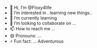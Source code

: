 - 👋 Hi, I’m @Floxy4life
- 👀 I’m interested in . learning new things..
- 🌱 I’m currently learning 
- 💞️ I’m looking to collaborate on ...
- 📫 How to reach me ...
- 😄 Pronouns: ...
- ⚡ Fun fact: ...
Adventurous 
<!---
Floxy4life/Floxy4life is a ✨ special ✨ repository because its `README.md` (this file) appears on your GitHub profile.
You can click the Preview link to take a look at your changes.
--->

